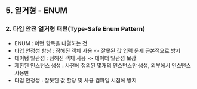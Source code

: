 ## 5. 열거형 - ENUM

### 2. 타입 안전 열거형 패턴(Type-Safe Enum Pattern)
- ENUM : 어떤 항목을 나열하는 것
- 타입 안정성 향상 : 정해진 객체 사용 -> 잘못된 값 입력 문제 근본적으로 방지
- 데이텅 일관성 : 정해진 객체 사용 -> 데이터 일관성 보장
- 제한된 인스턴스 생성 : 사전에 정의된 몇개의 인스턴스만 생성, 외부에서 인스턴스 사용만
- 타입 안정성 : 잘못된 값 할당 및 사용 컴파일 시점에 방지